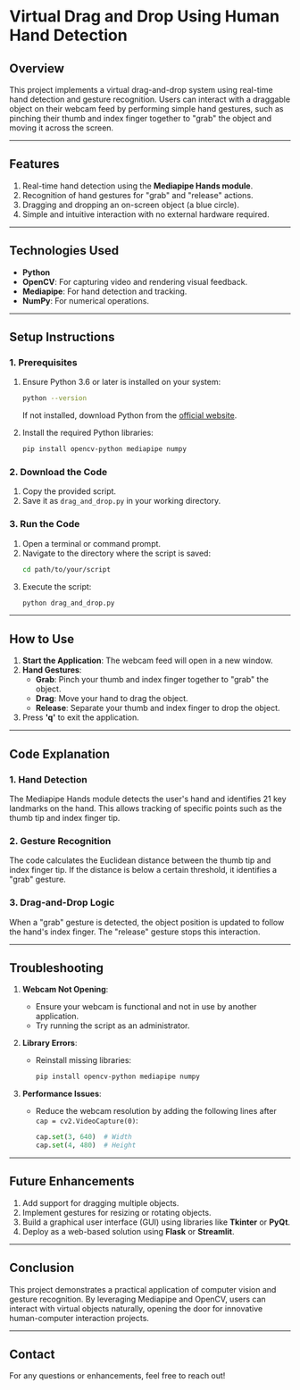 # Virtual Drag and Drop Using Human Hand Detection

## **Overview**
This project implements a virtual drag-and-drop system using real-time hand detection and gesture recognition. Users can interact with a draggable object on their webcam feed by performing simple hand gestures, such as pinching their thumb and index finger together to "grab" the object and moving it across the screen.

---

## **Features**
1. Real-time hand detection using the **Mediapipe Hands module**.
2. Recognition of hand gestures for "grab" and "release" actions.
3. Dragging and dropping an on-screen object (a blue circle).
4. Simple and intuitive interaction with no external hardware required.

---

## **Technologies Used**
- **Python**
- **OpenCV**: For capturing video and rendering visual feedback.
- **Mediapipe**: For hand detection and tracking.
- **NumPy**: For numerical operations.

---

## **Setup Instructions**

### **1. Prerequisites**
1. Ensure Python 3.6 or later is installed on your system:
   ```bash
   python --version
   ```
   If not installed, download Python from the [official website](https://www.python.org/downloads/).

2. Install the required Python libraries:
   ```bash
   pip install opencv-python mediapipe numpy
   ```

### **2. Download the Code**
1. Copy the provided script.
2. Save it as `drag_and_drop.py` in your working directory.

### **3. Run the Code**
1. Open a terminal or command prompt.
2. Navigate to the directory where the script is saved:
   ```bash
   cd path/to/your/script
   ```
3. Execute the script:
   ```bash
   python drag_and_drop.py
   ```

---

## **How to Use**
1. **Start the Application**: The webcam feed will open in a new window.
2. **Hand Gestures**:
   - **Grab**: Pinch your thumb and index finger together to "grab" the object.
   - **Drag**: Move your hand to drag the object.
   - **Release**: Separate your thumb and index finger to drop the object.
3. Press **'q'** to exit the application.

---

## **Code Explanation**
### **1. Hand Detection**
The Mediapipe Hands module detects the user's hand and identifies 21 key landmarks on the hand. This allows tracking of specific points such as the thumb tip and index finger tip.

### **2. Gesture Recognition**
The code calculates the Euclidean distance between the thumb tip and index finger tip. If the distance is below a certain threshold, it identifies a "grab" gesture.

### **3. Drag-and-Drop Logic**
When a "grab" gesture is detected, the object position is updated to follow the hand's index finger. The "release" gesture stops this interaction.

---

## **Troubleshooting**

1. **Webcam Not Opening**:
   - Ensure your webcam is functional and not in use by another application.
   - Try running the script as an administrator.

2. **Library Errors**:
   - Reinstall missing libraries:
     ```bash
     pip install opencv-python mediapipe numpy
     ```

3. **Performance Issues**:
   - Reduce the webcam resolution by adding the following lines after `cap = cv2.VideoCapture(0)`:
     ```python
     cap.set(3, 640)  # Width
     cap.set(4, 480)  # Height
     ```

---

## **Future Enhancements**
1. Add support for dragging multiple objects.
2. Implement gestures for resizing or rotating objects.
3. Build a graphical user interface (GUI) using libraries like **Tkinter** or **PyQt**.
4. Deploy as a web-based solution using **Flask** or **Streamlit**.

---

## **Conclusion**
This project demonstrates a practical application of computer vision and gesture recognition. By leveraging Mediapipe and OpenCV, users can interact with virtual objects naturally, opening the door for innovative human-computer interaction projects.

---

## **Contact**
For any questions or enhancements, feel free to reach out!


